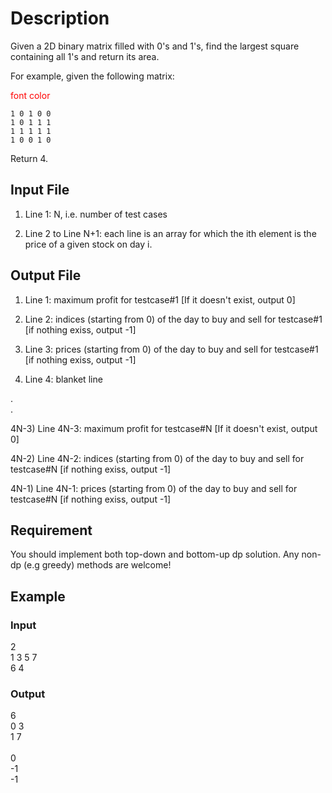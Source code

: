 # Description

Given a 2D binary matrix filled with 0's and 1's, find the largest square containing all 1's and return its area.

For example, given the following matrix:

<span style="color: red">font color</span>

```
1 0 1 0 0
1 0 1 1 1
1 1 1 1 1
1 0 0 1 0
```
Return 4.

## Input File

1) Line 1: N, i.e. number of test cases

2) Line 2 to Line N+1: each line is an array for which the ith element is the price of a given stock on day i.

## Output File 

1) Line 1: maximum profit for testcase#1  [If it doesn't exist, output 0]

2) Line 2: indices (starting from 0) of the day to buy and sell for testcase#1 [if nothing exiss, output -1]

3) Line 3: prices (starting from 0) of the day to buy and sell for testcase#1 [if nothing exiss, output -1]

4) Line 4: blanket line

.
<br>
.
<br>

4N-3) Line 4N-3: maximum profit for testcase#N [If it doesn't exist, output 0]

4N-2) Line 4N-2: indices (starting from 0) of the day to buy and sell for testcase#N [if nothing exiss, output -1]

4N-1) Line 4N-1: prices (starting from 0) of the day to buy and sell for testcase#N [if nothing exiss, output -1]


## Requirement

You should implement both top-down and bottom-up dp solution. Any non-dp (e.g greedy) methods are welcome!

## Example

### Input
2
<br>
1 3 5 7
<br>
6 4

### Output
6
<br>
0 3
<br>
1 7
<br><br>
0
<br>
-1
<br>
-1



